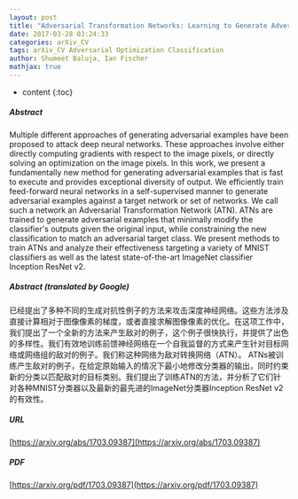 ```yaml
---
layout: post
title: "Adversarial Transformation Networks: Learning to Generate Adversarial Examples"
date: 2017-03-28 03:24:33
categories: arXiv_CV
tags: arXiv_CV Adversarial Optimization Classification
author: Shumeet Baluja, Ian Fischer
mathjax: true
---
```


* content
{:toc}

##### Abstract
Multiple different approaches of generating adversarial examples have been proposed to attack deep neural networks. These approaches involve either directly computing gradients with respect to the image pixels, or directly solving an optimization on the image pixels. In this work, we present a fundamentally new method for generating adversarial examples that is fast to execute and provides exceptional diversity of output. We efficiently train feed-forward neural networks in a self-supervised manner to generate adversarial examples against a target network or set of networks. We call such a network an Adversarial Transformation Network (ATN). ATNs are trained to generate adversarial examples that minimally modify the classifier's outputs given the original input, while constraining the new classification to match an adversarial target class. We present methods to train ATNs and analyze their effectiveness targeting a variety of MNIST classifiers as well as the latest state-of-the-art ImageNet classifier Inception ResNet v2.

##### Abstract (translated by Google)
已经提出了多种不同的生成对抗性例子的方法来攻击深度神经网络。这些方法涉及直接计算相对于图像像素的梯度，或者直接求解图像像素的优化。在这项工作中，我们提出了一个全新的方法来产生敌对的例子，这个例子很快执行，并提供了出色的多样性。我们有效地训练前馈神经网络在一个自我监督的方式来产生针对目标网络或网络组的敌对的例子。我们称这种网络为敌对转换网络（ATN）。 ATNs被训练产生敌对的例子，在给定原始输入的情况下最小地修改分类器的输出，同时约束新的分类以匹配敌对的目标类别。我们提出了训练ATN的方法，并分析了它们针对各种MNIST分类器以及最新的最先进的ImageNet分类器Inception ResNet v2的有效性。

##### URL
[https://arxiv.org/abs/1703.09387](https://arxiv.org/abs/1703.09387)

##### PDF
[https://arxiv.org/pdf/1703.09387](https://arxiv.org/pdf/1703.09387)

